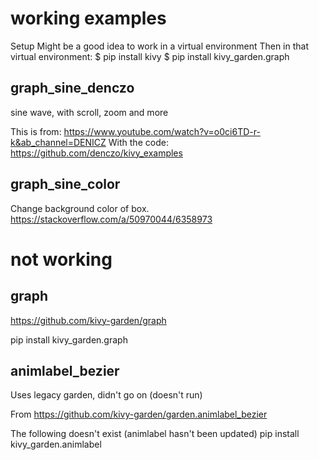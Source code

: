 # working examples

Setup
Might be a good idea to work in a virtual environment
Then in that virtual environment:
$ pip install kivy
$ pip install kivy_garden.graph

## graph_sine_denczo

sine wave, with scroll, zoom and more 

This is from:
https://www.youtube.com/watch?v=o0ci6TD-r-k&ab_channel=DENICZ
With the code:
https://github.com/denczo/kivy_examples

## graph_sine_color

Change background color of box.
https://stackoverflow.com/a/50970044/6358973

# not working

## graph

https://github.com/kivy-garden/graph

pip install kivy_garden.graph



## animlabel_bezier

Uses legacy garden, didn't go on (doesn't run)

From https://github.com/kivy-garden/garden.animlabel_bezier

The following doesn't exist (animlabel hasn't been updated)
pip install kivy_garden.animlabel
